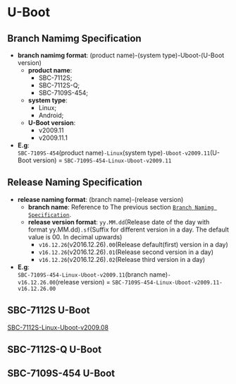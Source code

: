# U-Boot

## Branch Namimg Specification

* **branch namimg format**: (product name)-(system type)-Uboot-(U-Boot version)
  * **product name**:
    * SBC-7112S;
    * SBC-7112S-Q;
    * SBC-7109S-454;
  * **system type**:
    * Linux;
    * Android;
  * **U-Boot version**:
    * v2009.11
    * v2009.11.1
* **E.g**:  
`SBC-7109S-454`(product name)`-Linux`(system type)`-Uboot-v2009.11`(U-Boot version) = `SBC-7109S-454-Linux-Uboot-v2009.11`

## Release Naming Specification

* **release naming format**: (branch name)-(release version)
  * **branch name**: Reference to The previous section [`Branch Namimg Specification`](#user-content-release-naming-specification).
  * **release version format**: `yy.MM.dd`(Release date of the day with format yy.MM.dd)`.sf`(Suffix for different version in a day. The default value is 00. In decimal upwards)
    * `v16.12.26`(v2016.12.26)`.00`(Release default(first) version in a day)
    * `v16.12.26`(v2016.12.26)`.01`(Release second version in a day)
    * `v16.12.26`(v2016.12.26)`.02`(Release third version in a day)
* **E.g**:  
`SBC-7109S-454-Linux-Uboot-v2009.11`(branch name)`-v16.12.26.00`(release version) = `SBC-7109S-454-Linux-Uboot-v2009.11-v16.12.26.00`

## SBC-7112S U-Boot

[SBC-7112S-Linux-Uboot-v2009.08](https://github.com/AplexOS/U-Boot/tree/SBC-7112S-Linux-Uboot-v2009.08)

## SBC-7112S-Q U-Boot

## SBC-7109S-454 U-Boot

